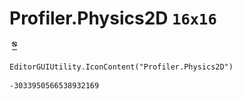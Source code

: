 # Profiler.Physics2D `16x16`
<img src="/img/Profiler.Physics2D.png" width=16 height=16>

``` CSharp
EditorGUIUtility.IconContent("Profiler.Physics2D")
```
```
-3033950566538932169
```
